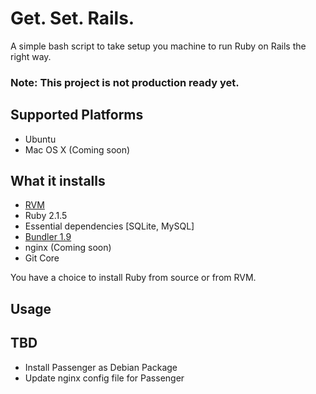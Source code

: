 # Get. Set. Rails.

A simple bash script to take setup you machine to run Ruby on Rails the right way.

### Note: This project is not production ready yet.

## Supported Platforms
- Ubuntu
- Mac OS X (Coming soon)

## What it installs

- [RVM](https://rvm.io/rvm/install)
- Ruby 2.1.5
- Essential dependencies [SQLite, MySQL]
- [Bundler 1.9](http://bundler.io)
- nginx (Coming soon)
- Git Core

You have a choice to install Ruby from source or from RVM.

## Usage

## TBD

- Install Passenger as Debian Package
- Update nginx config file for Passenger